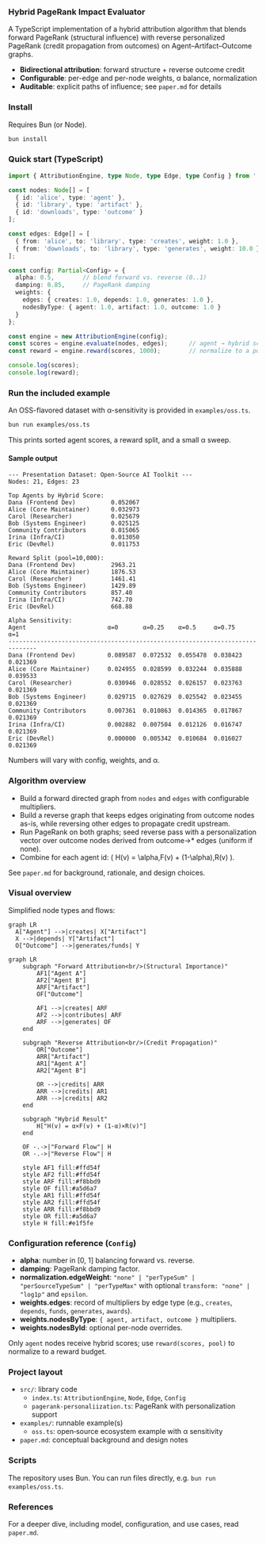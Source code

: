 ### Hybrid PageRank Impact Evaluator

A TypeScript implementation of a hybrid attribution algorithm that blends forward PageRank (structural influence) with reverse personalized PageRank (credit propagation from outcomes) on Agent–Artifact–Outcome graphs.

- **Bidirectional attribution**: forward structure + reverse outcome credit
- **Configurable**: per-edge and per-node weights, α balance, normalization
- **Auditable**: explicit paths of influence; see `paper.md` for details

### Install

Requires Bun (or Node).

```bash
bun install
```

### Quick start (TypeScript)

```ts
import { AttributionEngine, type Node, type Edge, type Config } from './src/index.ts';

const nodes: Node[] = [
  { id: 'alice', type: 'agent' },
  { id: 'library', type: 'artifact' },
  { id: 'downloads', type: 'outcome' }
];

const edges: Edge[] = [
  { from: 'alice', to: 'library', type: 'creates', weight: 1.0 },
  { from: 'downloads', to: 'library', type: 'generates', weight: 10.0 }
];

const config: Partial<Config> = {
  alpha: 0.5,        // blend forward vs. reverse (0..1)
  damping: 0.85,     // PageRank damping
  weights: {
    edges: { creates: 1.0, depends: 1.0, generates: 1.0 },
    nodesByType: { agent: 1.0, artifact: 1.0, outcome: 1.0 }
  }
};

const engine = new AttributionEngine(config);
const scores = engine.evaluate(nodes, edges);      // agent → hybrid score
const reward = engine.reward(scores, 1000);        // normalize to a pool

console.log(scores);
console.log(reward);
```

### Run the included example

An OSS-flavored dataset with α-sensitivity is provided in `examples/oss.ts`.

```bash
bun run examples/oss.ts
```

This prints sorted agent scores, a reward split, and a small α sweep.

#### Sample output

```text
--- Presentation Dataset: Open-Source AI Toolkit ---
Nodes: 21, Edges: 23

Top Agents by Hybrid Score:
Dana (Frontend Dev)          0.052067
Alice (Core Maintainer)      0.032973
Carol (Researcher)           0.025679
Bob (Systems Engineer)       0.025125
Community Contributors       0.015065
Irina (Infra/CI)             0.013050
Eric (DevRel)                0.011753

Reward Split (pool=10,000):
Dana (Frontend Dev)          2963.21
Alice (Core Maintainer)      1876.53
Carol (Researcher)           1461.41
Bob (Systems Engineer)       1429.89
Community Contributors       857.40
Irina (Infra/CI)             742.70
Eric (DevRel)                668.88

Alpha Sensitivity:
Agent                       α=0       α=0.25    α=0.5     α=0.75    α=1       
------------------------------------------------------------------------------
Dana (Frontend Dev)         0.089587  0.072532  0.055478  0.038423  0.021369  
Alice (Core Maintainer)     0.024955  0.028599  0.032244  0.035888  0.039533  
Carol (Researcher)          0.030946  0.028552  0.026157  0.023763  0.021369  
Bob (Systems Engineer)      0.029715  0.027629  0.025542  0.023455  0.021369  
Community Contributors      0.007361  0.010863  0.014365  0.017867  0.021369  
Irina (Infra/CI)            0.002882  0.007504  0.012126  0.016747  0.021369  
Eric (DevRel)               0.000000  0.005342  0.010684  0.016027  0.021369  
```

Numbers will vary with config, weights, and α.

### Algorithm overview

- Build a forward directed graph from `nodes` and `edges` with configurable multipliers.
- Build a reverse graph that keeps edges originating from outcome nodes as-is, while reversing other edges to propagate credit upstream.
- Run PageRank on both graphs; seed reverse pass with a personalization vector over outcome nodes derived from outcome→* edges (uniform if none).
- Combine for each agent id: \( H(v) = \alpha\,F(v) + (1-\alpha)\,R(v) \).

See `paper.md` for background, rationale, and design choices.

### Visual overview

Simplified node types and flows:

```mermaid
graph LR
  A["Agent"] -->|creates| X["Artifact"]
  X -->|depends| Y["Artifact"]
  O["Outcome"] -->|generates/funds| Y
```

```mermaid
graph LR
    subgraph "Forward Attribution<br/>(Structural Importance)"
        AF1["Agent A"]
        AF2["Agent B"]
        ARF["Artifact"]
        OF["Outcome"]
        
        AF1 -->|creates| ARF
        AF2 -->|contributes| ARF
        ARF -->|generates| OF
    end
    
    subgraph "Reverse Attribution<br/>(Credit Propagation)"
        OR["Outcome"]
        ARR["Artifact"]
        AR1["Agent A"]
        AR2["Agent B"]
        
        OR -->|credits| ARR
        ARR -->|credits| AR1
        ARR -->|credits| AR2
    end
    
    subgraph "Hybrid Result"
        H["H(v) = α×F(v) + (1-α)×R(v)"]
    end
    
    OF -.->|"Forward Flow"| H
    OR -.->|"Reverse Flow"| H
    
    style AF1 fill:#ffd54f
    style AF2 fill:#ffd54f
    style ARF fill:#f8bbd9
    style OF fill:#a5d6a7
    style AR1 fill:#ffd54f
    style AR2 fill:#ffd54f
    style ARR fill:#f8bbd9
    style OR fill:#a5d6a7
    style H fill:#e1f5fe
```

### Configuration reference (`Config`)

- **alpha**: number in [0, 1] balancing forward vs. reverse.
- **damping**: PageRank damping factor.
- **normalization.edgeWeight**: `"none" | "perTypeSum" | "perSourceTypeSum" | "perTypeMax"` with optional `transform: "none" | "log1p"` and `epsilon`.
- **weights.edges**: record of multipliers by edge type (e.g., `creates`, `depends`, `funds`, `generates`, `awards`).
- **weights.nodesByType**: `{ agent, artifact, outcome }` multipliers.
- **weights.nodesById**: optional per-node overrides.

Only `agent` nodes receive hybrid scores; use `reward(scores, pool)` to normalize to a reward budget.

### Project layout

- `src/`: library code
  - `index.ts`: `AttributionEngine`, `Node`, `Edge`, `Config`
  - `pagerank-personaliization.ts`: PageRank with personalization support
- `examples/`: runnable example(s)
  - `oss.ts`: open‑source ecosystem example with α sensitivity
- `paper.md`: conceptual background and design notes

### Scripts

The repository uses Bun. You can run files directly, e.g. `bun run examples/oss.ts`.

### References

For a deeper dive, including model, configuration, and use cases, read `paper.md`.

